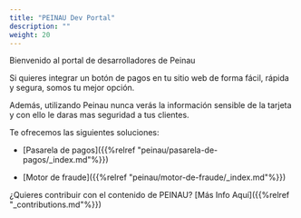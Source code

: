 ```yaml
---
title: "PEINAU Dev Portal"
description: ""
weight: 20
---
```


Bienvenido al portal de desarrolladores de Peinau

Si quieres integrar un botón de pagos en tu sitio web de forma fácil, rápida y segura, somos tu mejor opción.

Además, utilizando Peinau nunca verás la información sensible de la tarjeta y con ello le daras mas seguridad a tus clientes.

Te ofrecemos las siguientes soluciones:

- [Pasarela de pagos]({{%relref "peinau/pasarela-de-pagos/_index.md"%}})

- [Motor de fraude]({{%relref "peinau/motor-de-fraude/_index.md"%}})

¿Quieres contribuir con el contenido de PEINAU? [Más Info Aquí]({{%relref "_contributions.md"%}})